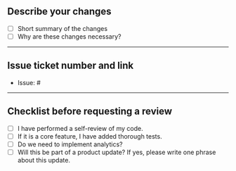 ## Describe your changes

- [ ] Short summary of the changes
- [ ] Why are these changes necessary?

---

## Issue ticket number and link

- Issue: #

---

## Checklist before requesting a review

- [ ] I have performed a self-review of my code.
- [ ] If it is a core feature, I have added thorough tests.
- [ ] Do we need to implement analytics?
- [ ] Will this be part of a product update? If yes, please write one phrase about this update.
